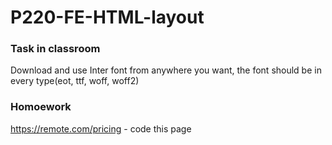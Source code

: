 # P220-FE-HTML-layout

### Task in classroom
Download and use Inter font from anywhere you want, the font should be in every type(eot, ttf, woff, woff2)


### Homoework
https://remote.com/pricing - code this page
